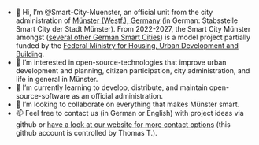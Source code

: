- 👋 Hi, I’m @Smart-City-Muenster, an official unit from the city administration of [Münster (Westf.), Germany](https://www.stadt-muenster.de/) (in German: Stabsstelle Smart City der Stadt Münster). From 2022-2027, the Smart City Münster amongst ([several other German Smart Cities](https://www.smart-city-dialog.de/modellprojekte)) is a model project partially funded by the [Federal Ministry for Housing, Urban Development and Building](https://www.bmi.bund.de/DE/bauen-wohnen/bauen-wohnen-node.html).
- 👀 I’m interested in open-source-technologies that improve urban development and planning, citizen participation, city administration, and life in general in Münster.
- 🌱 I’m currently learning to develop, distribute, and maintain open-source-software as an official administration.
- 💞️ I’m looking to collaborate on everything that makes Münster smart.
- 📫 Feel free to contact us (in German or English) with project ideas via github or [have a look at our website for more contact options](https://smartcity.ms/akteure/#team) (this github account is controlled by Thomas T.).

<!---
Smart-City-Muenster/Smart-City-Muenster is a ✨ special ✨ repository because its `README.md` (this file) appears on your GitHub profile.
You can click the Preview link to take a look at your changes.
--->
